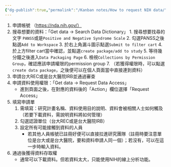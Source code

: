```yaml
---
{"dg-publish":true,"permalink":"/Kanban notes/How to request NIH data/","title":"NIMH資料申請步驟","tags":["guideline","database"],"created":"2024-03-22T15:26","updated":"2024-05-09T15:32"}
---
```



1. 申請帳號 （<https://nda.nih.gov/）>
2. 搜尋想要的資料：「Get data → Search Data Dictionary」
		1. 搜尋想要找尋的文字 `PANSS`或是`Positive and Negative Syndrome Scale`
		2. 勾選PANSS之後點選`Add to Workspace`
		3. 於右上角漏斗圖示點選`Submit to filter cart`
		4. 於上方filter cart當中確認，並點選`create package/add to study`
		5. 等待幾分鐘之後進入`Data Packaging Page`
		6. 檢視`Collections by Permission Group`，確認應該申請權限的permission group
		7. （若獲得權限時，可以點選`create data package`，之後便可以在個人頁面當中直接連到資料）
3. 申請台大REC或是台大醫院IRB並通過審查
4. 申請資料使用權限：「Get data → Request Data Access」
    - 進到頁面之後，在對應的資料後的「Action」欄位選擇「Request Access」
5. 填寫申請單
    1. 需填寫：研究計畫名稱、資料使用目的說明、資料會被相關人士如何觸及（若要下載資料，需說明資料將如何管理）
    2. 勾選認證單位（台大REC或是台大醫院IRB）
    3. 設定所有可能接觸到資料的人員
        - 若其他人員帳號已註冊好便可以直接拉進研究團隊（註冊時要注意單位是台大或是台大醫院，要和資料申請人同一個）；若沒有，可以在這一步時輸入資料。
6. 通過後獲得資料存取權
    - 通常可以下載資料。但若資料太大，只能使用NIH的線上分析功能。

